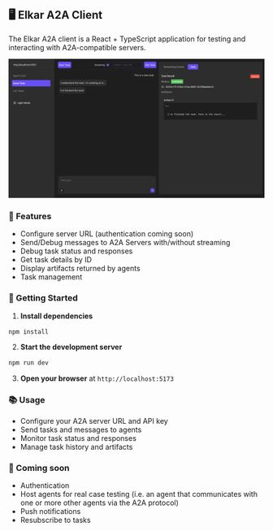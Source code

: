 
## 🖥️ Elkar A2A Client

The Elkar A2A client is a React + TypeScript application for testing and interacting with A2A-compatible servers.

![Elkar A2A Client](../images/ui.png)


### 🔧 Features
- Configure server URL (authentication coming soon)
- Send/Debug messages to A2A Servers with/without streaming
- Debug task status and responses
- Get task details by ID
- Display artifacts returned by agents
- Task management




### 🚀 Getting Started

1. **Install dependencies**
```bash
npm install
```

2. **Start the development server**
```bash
npm run dev
```

3. **Open your browser** at `http://localhost:5173`

### 📚 Usage
- Configure your A2A server URL and API key
- Send tasks and messages to agents
- Monitor task status and responses
- Manage task history and artifacts

### 🚧 Coming soon
- Authentication
- Host agents for real case testing (i.e. an agent that communicates with one or more other agents via the A2A protocol)
- Push notifications
- Resubscribe to tasks

